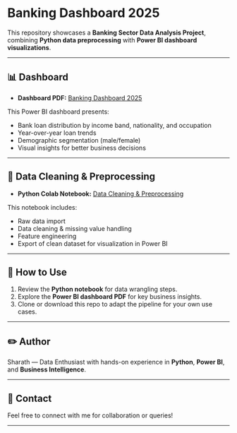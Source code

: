 # Banking Dashboard 2025

This repository showcases a **Banking Sector Data Analysis Project**, combining **Python data preprocessing** with **Power BI dashboard visualizations**.

---

## 📊 Dashboard

- **Dashboard PDF:** [Banking Dashboard 2025](./Banking%20Dashboard%202025.pdf)

This Power BI dashboard presents:
- Bank loan distribution by income band, nationality, and occupation
- Year-over-year loan trends
- Demographic segmentation (male/female)
- Visual insights for better business decisions

---

## 🐍 Data Cleaning & Preprocessing

- **Python Colab Notebook:** [Data Cleaning & Preprocessing](https://colab.research.google.com/drive/1vt4kG5MgXnDgeYM3MzFJdxbpnT5R3Ark?usp=sharing)

This notebook includes:
- Raw data import
- Data cleaning & missing value handling
- Feature engineering
- Export of clean dataset for visualization in Power BI

---

## 🔗 How to Use

1. Review the **Python notebook** for data wrangling steps.
2. Explore the **Power BI dashboard PDF** for key business insights.
3. Clone or download this repo to adapt the pipeline for your own use cases.

---

## ✏️ Author

Sharath — Data Enthusiast with hands-on experience in **Python**, **Power BI**, and **Business Intelligence**.

---

## 📧 Contact

Feel free to connect with me for collaboration or queries!

---
